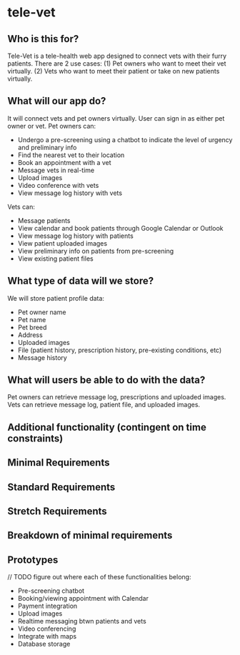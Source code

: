 # tele-vet

## Who is this for?

Tele-Vet is a tele-health web app designed to connect vets with their furry patients. There are 2 use cases:
(1) Pet owners who want to meet their vet virtually.
(2) Vets who want to meet their patient or take on new patients virtually.

## What will our app do?

It will connect vets and pet owners virtually. User can sign in as either pet owner or vet. Pet owners can:
- Undergo a pre-screening using a chatbot to indicate the level of urgency and preliminary info
- Find the nearest vet to their location
- Book an appointment with a vet
- Message vets in real-time
- Upload images
- Video conference with vets
- View message log history with vets

Vets can:
- Message patients
- View calendar and book patients through Google Calendar or Outlook
- View message log history with patients 
- View patient uploaded images
- View preliminary info on patients from pre-screening
- View existing patient files

## What type of data will we store?

We will store patient profile data: 
- Pet owner name
- Pet name
- Pet breed
- Address
- Uploaded images
- File (patient history, prescription history, pre-existing conditions, etc)
- Message history

## What will users be able to do with the data?

Pet owners can retrieve message log, prescriptions and uploaded images. Vets can retrieve message log, patient file, and uploaded images.

## Additional functionality (contingent on time constraints)

## Minimal Requirements

## Standard Requirements

## Stretch Requirements

## Breakdown of minimal requirements

## Prototypes

// TODO figure out where each of these functionalities belong:
- Pre-screening chatbot
- Booking/viewing appointment with Calendar
- Payment integration
- Upload images
- Realtime messaging btwn patients and vets
- Video conferencing 
- Integrate with maps
- Database storage 
